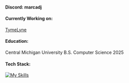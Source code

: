 <h4 align="left">Discord: marcadj</h4>
<h4 align="left">Currently Working on:</h4>
<a href="https://github.com/marcdejesus/TymeLyne">TymeLyne</a>
<h4 align="left">Education:</h4>
<p>Central Michigan University B.S. Computer Science 2025</p>


<h4 align="left">Tech Stack:</h4>

[![My Skills](https://skillicons.dev/icons?i=java,python,cs,dotnet,git,sqlite,js,ts,html,css,react,ps,figma)](https://skillicons.dev)
